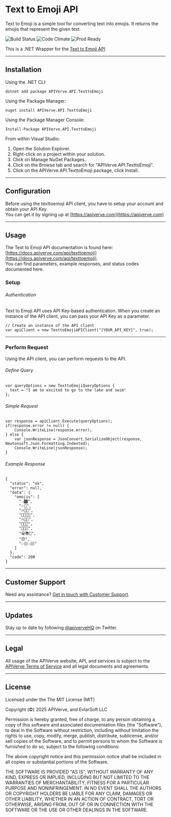 Text to Emoji API
============

Text to Emoji is a simple tool for converting text into emojis. It returns the emojis that represent the given text.

![Build Status](https://img.shields.io/badge/build-passing-green)
![Code Climate](https://img.shields.io/badge/maintainability-B-purple)
![Prod Ready](https://img.shields.io/badge/production-ready-blue)

This is a .NET Wrapper for the [Text to Emoji API](https://apiverve.com/marketplace/api/texttoemoji)

---

## Installation

Using the .NET CLI:
```
dotnet add package APIVerve.API.TexttoEmoji
```

Using the Package Manager:
```
nuget install APIVerve.API.TexttoEmoji
```

Using the Package Manager Console:
```
Install-Package APIVerve.API.TexttoEmoji
```

From within Visual Studio:

1. Open the Solution Explorer.
2. Right-click on a project within your solution.
3. Click on Manage NuGet Packages..
4. Click on the Browse tab and search for "APIVerve.API.TexttoEmoji".
5. Click on the APIVerve.API.TexttoEmoji package, click Install.


---

## Configuration

Before using the texttoemoji API client, you have to setup your account and obtain your API Key.  
You can get it by signing up at [https://apiverve.com](https://apiverve.com)

---

## Usage

The Text to Emoji API documentation is found here: [https://docs.apiverve.com/api/texttoemoji](https://docs.apiverve.com/api/texttoemoji).  
You can find parameters, example responses, and status codes documented here.

### Setup

###### Authentication
Text to Emoji API uses API Key-based authentication. When you create an instance of the API client, you can pass your API Key as a parameter.

```
// Create an instance of the API client
var apiClient = new TexttoEmojiAPIClient("[YOUR_API_KEY]", true);
```

---


### Perform Request
Using the API client, you can perform requests to the API.

###### Define Query

```
var queryOptions = new TexttoEmojiQueryOptions {
  text = "I am so excited to go to the lake and swim"
};
```

###### Simple Request

```
var response = apiClient.Execute(queryOptions);
if(response.error != null) {
	Console.WriteLine(response.error);
} else {
    var jsonResponse = JsonConvert.SerializeObject(response, Newtonsoft.Json.Formatting.Indented);
    Console.WriteLine(jsonResponse);
}
```

###### Example Response

```
{
  "status": "ok",
  "error": null,
  "data": {
    "emojis": [
      "👈🏾",
      "✨👏",
      "🔥👏🏽",
      "👊🏾💪🏾",
      "🔥🤙🏼",
      "🤌🏽🔥",
      "🤩👏🏻",
      "😁📚🙌",
      "😞",
      "👉🏽👈🏽"
    ]
  },
  "code": 200
}
```

---

## Customer Support

Need any assistance? [Get in touch with Customer Support](https://apiverve.com/contact).

---

## Updates
Stay up to date by following [@apiverveHQ](https://twitter.com/apiverveHQ) on Twitter.

---

## Legal

All usage of the APIVerve website, API, and services is subject to the [APIVerve Terms of Service](https://apiverve.com/terms) and all legal documents and agreements.

---

## License
Licensed under the The MIT License (MIT)

Copyright (&copy;) 2025 APIVerve, and EvlarSoft LLC

Permission is hereby granted, free of charge, to any person obtaining a copy of this software and associated documentation files (the "Software"), to deal in the Software without restriction, including without limitation the rights to use, copy, modify, merge, publish, distribute, sublicense, and/or sell copies of the Software, and to permit persons to whom the Software is furnished to do so, subject to the following conditions:

The above copyright notice and this permission notice shall be included in all copies or substantial portions of the Software.

THE SOFTWARE IS PROVIDED "AS IS", WITHOUT WARRANTY OF ANY KIND, EXPRESS OR IMPLIED, INCLUDING BUT NOT LIMITED TO THE WARRANTIES OF MERCHANTABILITY, FITNESS FOR A PARTICULAR PURPOSE AND NONINFRINGEMENT. IN NO EVENT SHALL THE AUTHORS OR COPYRIGHT HOLDERS BE LIABLE FOR ANY CLAIM, DAMAGES OR OTHER LIABILITY, WHETHER IN AN ACTION OF CONTRACT, TORT OR OTHERWISE, ARISING FROM, OUT OF OR IN CONNECTION WITH THE SOFTWARE OR THE USE OR OTHER DEALINGS IN THE SOFTWARE.